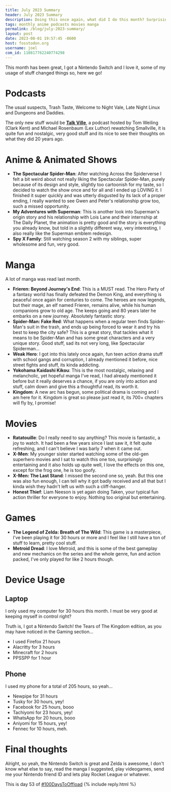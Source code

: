 ```yaml
---
title: July 2023 Summary
header: July 2023 Summary
description: Doing this once again, what did I do this month? Surprisingly a lot, when it comes to media, not much when it comes to productivity, but hey, we are on vacations!
tags: monthly anime podcasts movies manga
permalink: /blog/july-2023-summary/
layout: post
date: 2023-08-01 19:57:45 -0600
host: fosstodon.org
username: joel
com_id: 110817762240774298
---
```


This month has been great, I got a Nintendo Switch and I love it, some of my usage of stuff changed things so, here we go!

# Podcasts

The usual suspects, Trash Taste, Welcome to Night Vale, Late Night Linux and Dungeons and Daddies.

The only new stuff would be **[Talk Ville](https://www.talkvillepodcast.com)**, a podcast hosted by Tom Weiling (Clark Kent) and Michael Rosenbaum (Lex Luthor) rewatching Smallville, it is quite fun and nostalgic, very good stuff and its nice to see their thoughts on what they did 20 years ago.

# Anime & Animated Shows

- **The Spectacular Spider-Man**: After watching Across the Spiderverse I felt a bit weird about not really liking the Spectacular Spider-Man, purely because of its design and style, slightly too cartoonish for my taste, so I decided to watch the show once and for all and I ended up LOVING it. I finished it super quickly and was utterly disgusted by its lack of a proper ending, I really wanted to see Gwen and Peter's relationship grow too, such a missed opportunity.
- **My Adventures with Superman**: This is another look into Superman's origin story and his relationship with Lois Lane and their internship at The Daily Planet, the animation is pretty good and the story is everything you already know, but told in a slightly different way, very interesting, I also really like the Superman emblem redesign.
- **Spy X Family**: Still watching season 2 with my siblings, super wholesome and fun, very good.

# Manga

A lot of manga was read last month.

- **Frieren: Beyond Journey's End**: This is a MUST read. The Hero Party of a fantasy world has finally defeated the Demon King, and everything is peaceful once again for centuries to come. The heroes are now legends, but their mage, an elf named Frieren, remains alive, while his human companions grow to old age. The keeps going and 80 years later he embarks on a new journey. Absolutely fantastic story.
- **Spider-Man: Fake Red**: What happens when a regular teen finds Spider-Man's suit in the trash, and ends up being forced to wear it and try his best to keep the city safe? This is a great story, that tackles what it means to be Spider-Man and has some great characters and a very unique story. Good stuff, sad its not very long, like Spectacular Spiderman...
- **Weak Hero**: I got into this lately once again, fun teen action drama stuff with school gangs and corruption, I already mentioned it before, nice street fights and stuff, its kinda addicting.
- **Yokohama Kaidashi Kikou**: This is the most nostalgic, relaxing and melancholic, yet hopeful manga I've read, I had already mentioned it before but it really deserves a chance, if you are only into action and stuff, calm down and give this a thoughtful read, its worth it.
- **Kingdom**: A new arc has begun, some political drama is coming and I am here for it. Kingdom is great so please just read it, its 700+ chapters will fly by, I promise!

# Movies

- **Ratatouille**: Do I really need to say anything? This movie is fantastic, a joy to watch. It had been a few years since I last saw it, it felt quite refreshing, and I can't believe I was barly 7 when it came out.
- **X-Men**: My younger sister started watching some of the old-gen superhero movies and I sat to watch this one too, surprisingly entertaining and it also holds up quite well, I love the effects on this one, except for the frog one, he is too goofy.
- **X-Men: The Last Stand**: I missed the second one so, yeah. But this one was also fun enough, I can tell why it got badly received and all that but I kinda wish they hadn't left us with such a cliff-hanger.
- **Honest Thief**: Liam Neeson is yet again doing Taken, your typical fun action thriller for everyone to enjoy. Nothing too original but entertaining.

# Games

- **The Legend of Zelda: Breath of The Wild**: This game is a masterpiece, I've been playing it for 30 hours or more and I feel like I still have a ton of stuff to learn, pretty cool stuff.
- **Metroid Dread**: I love Metroid, and this is some of the best gameplay and new mechanics on the series and the whole genre, fun and action packed, I've only played for like 2 hours though.

# Device Usage

## Laptop

I only used my computer for 30 hours this month. I must be very good at keeping myself in control right?

Truth is, I got a Nintendo Switch! the Tears of The Kingdom edition, as you may have noticed in the Gaming section...

- I used Firefox 21 hours
- Alacritty for 3 hours
- Minecraft for 2 hours
- PPSSPP for 1 hour

## Phone

I used my phone for a total of 205 hours, so yeah...

- Newpipe for 31 hours
- Tusky for 30 hours, yey!
- Facebook for 25 hours, booo
- Tachiyomi for 23 hours, yey!
- WhatsApp for 20 hours, booo
- Aniyomi for 15 hours, yey!
- Fennec for 10 hours, meh.


# Final thoughts

Alright, so yeah, the Nintendo Switch is great and Zelda is awesome, I don't know what else to say, read the manga I suggested, play videogames, send me your Nintendo friend ID and lets play Rocket League or whatever.

This is day 53 of [#100DaysToOffload](https://100daystooffload.com)
{% include reply.html %}
